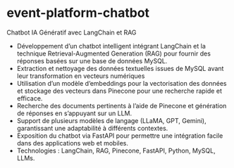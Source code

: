 # event-platform-chatbot
Chatbot IA Génératif avec LangChain et RAG
- Développement d’un chatbot intelligent intégrant LangChain et la technique Retrieval-Augmented Generation (RAG) pour fournir des réponses basées sur une base de données MySQL.
- Extraction et nettoyage des données textuelles issues de MySQL avant leur transformation en vecteurs numériques
- Utilisation d’un modèle d’embeddings pour la vectorisation des données et stockage des vecteurs dans Pinecone pour une recherche rapide et efficace.
- Recherche des documents pertinents à l’aide de Pinecone et génération de réponses en s’appuyant sur un LLM.
- Support de plusieurs modèles de langage (LLaMA, GPT, Gemini), garantissant une adaptabilité à différents contextes.
- Exposition du chatbot via FastAPI pour permettre une intégration facile dans des applications web et mobiles.
- Technologies : LangChain, RAG, Pinecone, FastAPI, Python, MySQL, LLMs.
